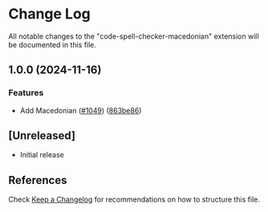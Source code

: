 # Change Log

All notable changes to the "code-spell-checker-macedonian" extension will be documented in this file.

## 1.0.0 (2024-11-16)


### Features

* Add Macedonian ([#1049](https://github.com/streetsidesoftware/vscode-cspell-dict-extensions/issues/1049)) ([863be86](https://github.com/streetsidesoftware/vscode-cspell-dict-extensions/commit/863be86944b5f4952bff0fbead04bd91df8f1a89))

## [Unreleased]

- Initial release

## References

Check [Keep a Changelog](http://keepachangelog.com/) for recommendations on how to structure this file.
